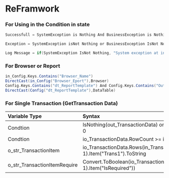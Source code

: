 # ReFramwork

### For Using in the Condition in state
```scala
Successfull = SystemException is Nothing And BusinessException is Nothing
```

```scala
Exception = SystemException isNot Nothing or BusinessException IsNot Nothing
```

```scala
Log Message = if(SystemException IsNot Nothing, "System exception at initialization: " + SystemException.Message + " at Source: " + SystemException.Source, "Business exception at initialization: " + BusinessException.Message + " at Source: " + BusinessException.Source)
```

### For Browser or Report
```scala
in_Config.Keys.Contains("Browser_Name")
DirectCast(in_Config("Browser_Eport"),Browser)
Config.Keys.Contains("dt_ReportTemplate") And Config.Keys.Contains("OutputPath") And Config.Keys.Contains("FileFourReport")
DirectCast(Config("dt_ReportTemplate"),DataTable)
```



### For Single Transaction (GetTransaction Data)

|Variable Type|Syntax|
|:----|:----|
|Condtion|IsNothing(out_TransactionData) or out_TransactionData.RowCount = 0|
|Condtion|io_TransactionData.RowCount >= in_TransactionNumber|
|o_str_TransactionItem|io_TransactionData.Rows(in_TransactionNumber-1).Item("Trans1").ToString|
|o_str_TransactionItemRequire|Convert.ToBoolean(io_TransactionData.Rows(in_TransactionNumber-1).Item("IsRequired"))|

